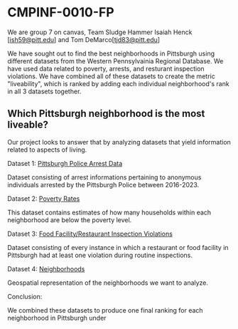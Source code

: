 # CMPINF-0010-FP

We are group 7 on canvas, Team Sludge Hammer
Isaiah Henck [ish59@pitt.edu] and Tom DeMarco[tjd83@pitt.edu]

We have sought out to find the best neighborhoods in Pittsburgh using different datasets from the Western Pennsylvainia Regional Database. We have used data related to poverty, arrests, and resturant inspection violations. We have combined all of these datasets to create the metric "liveability", which is ranked by adding each individual neighborhood's rank in all 3 datasets together.

## Which Pittsburgh neighborhood is the most liveable?
Our project looks to answer that by analyzing datasets that yield information related to aspects of living.

Dataset 1: [Pittsburgh Police Arrest Data](https://data.wprdc.org/dataset/arrest-data/resource/e03a89dd-134a-4ee8-a2bd-62c40aeebc6f)

Dataset consisting of arrest informations pertaining to anonymous individuals arrested by the Pittsburgh Police between 2016-2023. 

Dataset 2: [Poverty Rates](https://data.wprdc.org/dataset/pittsburgh-american-community-survey-2014-miscellaneous-data/resource/7996d143-c155-466e-8414-115f74997dd7)

This dataset contains estimates of how many households within each neighborhood are below the poverty level.

Dataset 3: [Food Facility/Restaurant Inspection Violations](https://data.wprdc.org/dataset/allegheny-county-restaurant-food-facility-inspection-violations/resource/1a1329e2-418c-4bd3-af2c-cc334e7559af)

Dataset consisting of every instance in which a restaurant or food facility in Pittsburgh had at least one violation during routine inspections.

Dataset 4: [Neighborhoods](https://data.wprdc.org/dataset/neighborhoods2)

Geospatial representation of the neighborhoods we want to analyze.

Conclusion:

We combined these datasets to produce one final ranking for each neighborhood in Pittsburgh under
